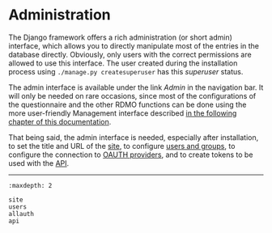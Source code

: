 # Administration

The Django framework offers a rich administration (or short admin) interface, which allows you to directly manipulate most of the entries in the database directly. Obviously, only users with the correct permissions are allowed to use this interface. The user created during the installation process using `./manage.py createsuperuser` has this *superuser* status.

The admin interface is available under the link *Admin* in the navigation bar. It will only be needed on rare occasions, since most of the configurations of the questionnaire and the other RDMO functions can be done using the more user-friendly Management interface described [in the following chapter of this documentation](../management/index).

That being said, the admin interface is needed, especially after installation, to set the title and URL of the [site](site), to configure [users and groups](users), to configure the connection to [OAUTH providers](allauth), and to create tokens to be used with the [API](api).

---

```{toctree}
:maxdepth: 2

site
users
allauth
api
```
